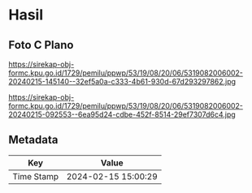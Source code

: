 # Hasil

## Foto C Plano

https://sirekap-obj-formc.kpu.go.id/1729/pemilu/ppwp/53/19/08/20/06/5319082006002-20240215-145140--32ef5a0a-c333-4b61-930d-67d293297862.jpg

https://sirekap-obj-formc.kpu.go.id/1729/pemilu/ppwp/53/19/08/20/06/5319082006002-20240215-092553--6ea95d24-cdbe-452f-8514-29ef7307d6c4.jpg


## Metadata

| Key        | Value               |
| ---------- | ------------------- |
| Time Stamp | 2024-02-15 15:00:29 |



